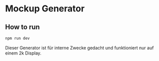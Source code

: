 # Mockup Generator

## How to run

```bash
npm run dev
```

Dieser Generator ist für interne Zwecke gedacht und funktioniert nur auf einem 2k Display.
